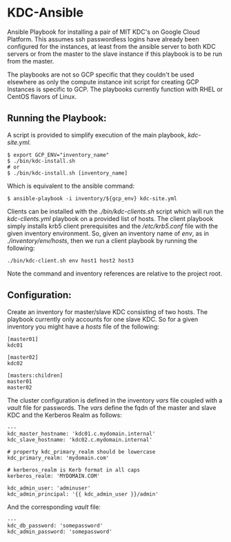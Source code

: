 KDC-Ansible 
============

Ansible Playbook for installing a pair of MIT KDC's on Google Cloud Platform. 
This assumes ssh passwordless logins have already been configured 
for the instances, at least from the ansible server to both KDC 
servers or from the master to the slave instance if this playbook
is to be run from the master. 

The playbooks are not so GCP specific that they couldn't be used elsewhere as
only the compute instance init script for creating GCP Instances is specific 
to GCP.  The playbooks currently function with RHEL or CentOS flavors of Linux.


## Running the Playbook:
  
A script is provided to simplify execution of the main playbook, *kdc-site.yml*.
```
$ export GCP_ENV="inventory_name"
$ ./bin/kdc-install.sh 
# or 
$ ./bin/kdc-install.sh [inventory_name]
```

Which is equivalent to the ansible command:
```
$ ansible-playbook -i inventory/${gcp_env} kdc-site.yml
```

Clients can be installed with the *./bin/kdc-clients.sh* script which will 
run the *kdc-clients.yml* playbook on a provided list of hosts. The client 
playbook simply installs krb5 client prerequisites and the */etc/krb5.conf* 
file with the given inventory environment. So, given an inventory name of 
*env*, as in *./inventory/env/hosts*, then we run a client playbook by 
running the following:
```
./bin/kdc-client.sh env host1 host2 host3
```

Note the command and inventory references are relative to the project root.


## Configuration:

  Create an inventory for master/slave KDC consisting of two hosts. The 
playbook currently only accounts for one slave KDC.  So for a given inventory 
you might have a *hosts* file of the following:
```
[master01]
kdc01

[master02]
kdc02

[masters:children]
master01
master02
```

  The cluster configuration is defined in the inventory *vars* file coupled 
with a *vault* file for passwords.  The *vars* define the fqdn of the master 
and slave KDC and the Kerberos Realm as follows:
```
---
kdc_master_hostname: 'kdc01.c.mydomain.internal'
kdc_slave_hostname: 'kdc02.c.mydomain.internal'

# property kdc_primary_realm should be lowercase
kdc_primary_realm: 'mydomain.com'

# kerberos_realm is Kerb format in all caps
kerberos_realm: 'MYDOMAIN.COM'

kdc_admin_user: 'adminuser'
kdc_admin_principal: '{{ kdc_admin_user }}/admin'
```

And the corresponding *vault* file:
```
---
kdc_db_password: 'somepassword'
kdc_admin_password: 'somepassword'
```

